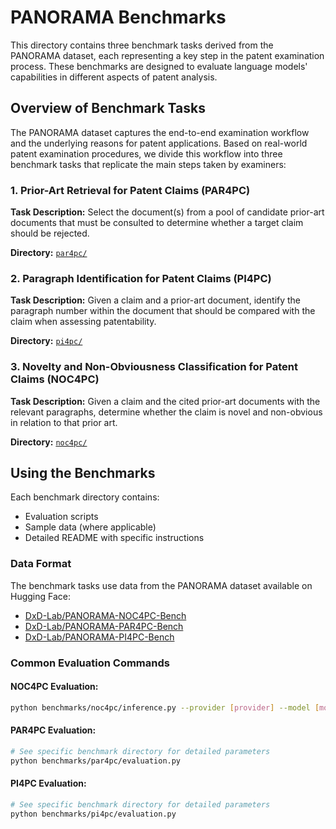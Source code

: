 # PANORAMA Benchmarks

This directory contains three benchmark tasks derived from the PANORAMA dataset, each representing a key step in the patent examination process. These benchmarks are designed to evaluate language models' capabilities in different aspects of patent analysis.

## Overview of Benchmark Tasks

The PANORAMA dataset captures the end-to-end examination workflow and the underlying reasons for patent applications. Based on real-world patent examination procedures, we divide this workflow into three benchmark tasks that replicate the main steps taken by examiners:

### 1. Prior-Art Retrieval for Patent Claims (PAR4PC)

**Task Description:** Select the document(s) from a pool of candidate prior-art documents that must be consulted to determine whether a target claim should be rejected.

**Directory:** [`par4pc/`](./par4pc/)

### 2. Paragraph Identification for Patent Claims (PI4PC)

**Task Description:** Given a claim and a prior-art document, identify the paragraph number within the document that should be compared with the claim when assessing patentability.

**Directory:** [`pi4pc/`](./pi4pc/)

### 3. Novelty and Non-Obviousness Classification for Patent Claims (NOC4PC)

**Task Description:** Given a claim and the cited prior-art documents with the relevant paragraphs, determine whether the claim is novel and non-obvious in relation to that prior art.

**Directory:** [`noc4pc/`](./noc4pc/)

## Using the Benchmarks

Each benchmark directory contains:

- Evaluation scripts
- Sample data (where applicable)
- Detailed README with specific instructions

### Data Format

The benchmark tasks use data from the PANORAMA dataset available on Hugging Face:

- [DxD-Lab/PANORAMA-NOC4PC-Bench](https://huggingface.co/datasets/DxD-Lab/PANORAMA-NOC4PC-Bench)
- [DxD-Lab/PANORAMA-PAR4PC-Bench](https://huggingface.co/datasets/DxD-Lab/PANORAMA-PAR4PC-Bench)
- [DxD-Lab/PANORAMA-PI4PC-Bench](https://huggingface.co/datasets/DxD-Lab/PANORAMA-PI4PC-Bench)

### Common Evaluation Commands

#### NOC4PC Evaluation:

```bash
python benchmarks/noc4pc/inference.py --provider [provider] --model [model] --prompt_mode [mode]
```

#### PAR4PC Evaluation:

```bash
# See specific benchmark directory for detailed parameters
python benchmarks/par4pc/evaluation.py
```

#### PI4PC Evaluation:

```bash
# See specific benchmark directory for detailed parameters
python benchmarks/pi4pc/evaluation.py
```
